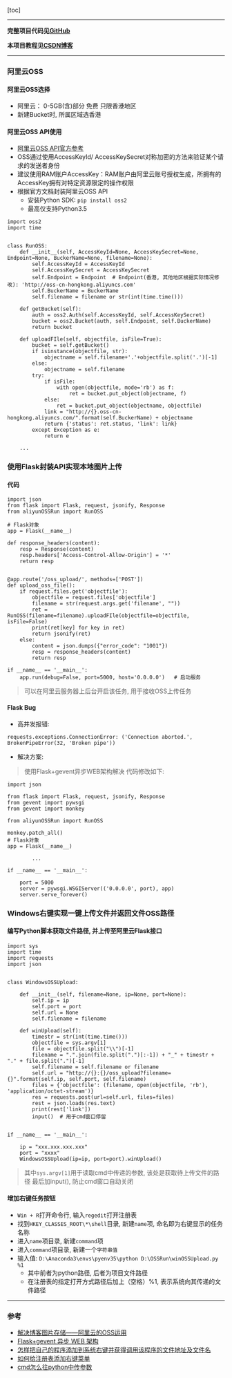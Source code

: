 [toc]

---

**完整项目代码见[GitHub](https://github.com/theolyu/aliyun-oss-windows_upload)**

**本项目教程见[CSDN博客](https://blog.csdn.net/ForeverLyu/article/details/90083024)**

---

### 阿里云OSS
#### 阿里云OSS选择
- 阿里云： 0-5GB(含)部分 免费 只限香港地区
- 新建Bucket时, 所属区域选香港

#### 阿里云OSS API使用
- [阿里云OSS API官方参考](https://help.aliyun.com/document_detail/31947.html?spm=a2c4g.11186623.6.1096.187166f2KoWnQt)
- OSS通过使用AccessKeyId/ AccessKeySecret对称加密的方法来验证某个请求的发送者身份
- 建议使用RAM账户AccessKey：RAM账户由阿里云账号授权生成，所拥有的AccessKey拥有对特定资源限定的操作权限
- 根据官方文档封装阿里云OSS API
    - 安装Python SDK: `pip install oss2`
    - 最高仅支持Python3.5
```
import oss2
import time


class RunOSS:
    def __init__(self, AccessKeyId=None, AccessKeySecret=None, Endpoint=None, BuckerName=None, filename=None):
        self.AccessKeyId = AccessKeyId
        self.AccessKeySecret = AccessKeySecret
        self.Endpoint = Endpoint  # Endpoint(香港, 其他地区根据实际情况修改): 'http://oss-cn-hongkong.aliyuncs.com'
        self.BuckerName = BuckerName
        self.filename = filename or str(int(time.time()))

    def getBucket(self):
        auth = oss2.Auth(self.AccessKeyId, self.AccessKeySecret)
        bucket = oss2.Bucket(auth, self.Endpoint, self.BuckerName)
        return bucket

    def uploadFIle(self, objectfile, isFile=True):
        bucket = self.getBucket()
        if isinstance(objectfile, str):
            objectname = self.filename+'.'+objectfile.split('.')[-1]
        else:
            objectname = self.filename
        try:
            if isFile:
                with open(objectfile, mode='rb') as f:
                    ret = bucket.put_object(objectname, f)
            else:
                ret = bucket.put_object(objectname, objectfile)
            link = "http://{}.oss-cn-hongkong.aliyuncs.com/".format(self.BuckerName) + objectname
            return {'status': ret.status, 'link': link}
        except Exception as e:
            return e
    
    ...
```

### 使用Flask封装API实现本地图片上传
#### 代码
```
import json
from flask import Flask, request, jsonify, Response
from aliyunOSSRun import RunOSS

# Flask对象
app = Flask(__name__)

def response_headers(content):
    resp = Response(content)
    resp.headers['Access-Control-Allow-Origin'] = '*'
    return resp


@app.route('/oss_upload/', methods=['POST'])
def upload_oss_file():
    if request.files.get('objectfile'):
        objectfile = request.files['objectfile']
        filename = str(request.args.get('filename', ""))
        ret = RunOSS(filename=filename).uploadFIle(objectfile=objectfile, isFile=False)
        print(ret[key] for key in ret)
        return jsonify(ret)
    else:
        content = json.dumps({"error_code": "1001"})
        resp = response_headers(content)
        return resp

if __name__ == '__main__':
    app.run(debug=False, port=5000, host='0.0.0.0')   # 启动服务
```

> 可以在阿里云服务器上后台开启该任务, 用于接收OSS上传任务

#### Flask Bug
- 高并发报错: 
```
requests.exceptions.ConnectionError: ('Connection aborted.', BrokenPipeError(32, 'Broken pipe'))
```
- 解决方案:
> 使用Flask+gevent异步WEB架构解决
代码修改如下:
```
import json

from flask import Flask, request, jsonify, Response
from gevent import pywsgi
from gevent import monkey

from aliyunOSSRun import RunOSS

monkey.patch_all()
# Flask对象
app = Flask(__name__)

        ...

if __name__ == '__main__':

    port = 5000
    server = pywsgi.WSGIServer(('0.0.0.0', port), app)
    server.serve_forever()
```

### Windows右键实现一键上传文件并返回文件OSS路径
#### 编写Python脚本获取文件路径, 并上传至阿里云Flask接口
```
import sys
import time
import requests
import json


class WindowsOSSUpload:

    def __init__(self, filename=None, ip=None, port=None):
        self.ip = ip
        self.port = port
        self.url = None
        self.filename = filename

    def winUpload(self):
        timestr = str(int(time.time()))
        objectfile = sys.argv[1]
        file = objectfile.split("\\")[-1]
        filename = ".".join(file.split(".")[:-1]) + "_" + timestr + "." + file.split(".")[-1]
        self.filename = self.filename or filename
        self.url = "http://{}:{}/oss_upload?filename={}".format(self.ip, self.port, self.filename)
        files = {'objectfile': (filename, open(objectfile, 'rb'), 'application/octet-stream')}
        res = requests.post(url=self.url, files=files)
        rest = json.loads(res.text)
        print(rest['link'])
        input()  # 用于cmd窗口停留


if __name__ == '__main__':

    ip = "xxx.xxx.xxx.xxx"
    port = "xxxx"
    WindowsOSSUpload(ip=ip, port=port).winUpload()
```

> 其中`sys.argv[1]`用于读取cmd中传递的参数, 该处是获取待上传文件的路径
> 最后加input(), 防止cmd窗口自动关闭

#### 增加右键任务按钮
- `Win + R`打开命令行, 输入`regedit`打开注册表
- 找到`HKEY_CLASSES_ROOT\*\shell`目录, 新建`name`项, 命名即为右键显示的任务名称
- 进入`name`项目录, 新建`command`项
- 进入`command`项目录, 新建一个`字符串值`
- 输入值: `D:\Anaconda3\envs\pyenv35\python D:\OSSRun\winOSSUpload.py %1`
    - 其中前者为python路径, 后者为项目文件路径
    - 在注册表的指定打开方式路径后加上（空格）%1, 表示系统向其传递的文件路径

---

### 参考
- [解决博客图片存储——阿里云的OSS运用](https://segmentfault.com/a/1190000009263202)
- [Flask+gevent 异步 WEB 架构](https://blog.csdn.net/feng020a/article/details/60343804)
- [怎样把自己的程序添加到系统右键并获得调用该程序的文件地址及文件名](https://bbs.csdn.net/topics/380061058)
- [如何给注册表添加右键菜单](https://www.cnblogs.com/cheungxiongwei/p/7541447.html)
- [cmd怎么往python中传参数](https://zhidao.baidu.com/question/552219304949359292.html)
